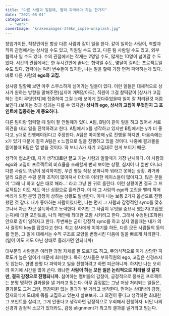 ```yaml
---
title: "다른 사람과 일할때, 빨리 파악해야 하는 한가지"
date: "2021-08-01"
categories: 
  - "work"
coverImage: "krakenimages-376kn_isple-unsplash.jpg"
---
```


창업가이든, 직장인이든 항상 다른 사람과 같이 일을 한다. 같이 일하는 사람이, 역할과 직위 관점에서는 상사일 수도 있고, 직원일 수도 있고, 다른 팀 사람일 수도 있고, 외부 협력사 일 수도 있다. 수의 관점에서는 작게는 2명일 수도, 많게는 10명이 넘어갈 수 도 있다. 시간의 관점에서는 한 두시간안에 끝나는 협력일 수도, 몇달이 걸리는 프로젝트일 수도 있다. 협력에는 여러 변수들이 있지만, 나는 일을 할때 가장 먼저 파악하는게 있다. 바로 다른 사람의 **ego와 고집.**

상사랑 일할때 보면 아주 스무스하게 넘어가는 일들이 있다. 이런 일들은 대체적으로 상사가 원하는 방향을 말해주면(심지어 개떡같아도), 직원이 그걸 찰떡같이 \[상사가 고집하는 것이 무엇인지\]에 집중하여 그걸 눈에 보이게 갔다주었을때 일이 잘 처리된것 처럼 보인다.(보이는 것과 성과는 다를 수 있지만) **상사의 ego, 상사의 고집이 무엇인지 그 포인트에 집중하는 게 중요하다.**

다른 팀이랑 협력할 때 일이 잘 안될때가 있다. A팀, B팀이 같이 일을 하고 있어서 서로 의견을 내고 일을 진척하려고 한다. A팀에서 x를 생각하고 있지만 B팀에서는 y가 더 좋다고, y대로 진행해야된다고 주장한다. A팀은 마지못해 y로 진행을 하지만, 마음속에는 x가 있기 때문에 결국 A팀은 x 느낌으로 일을 진행하고 있을 것이다. 나중에 결과물을 뜯어볼때 B팀은 열 받을 것이다. 딱 보니 A가 자기 고집대로 한게 보이기 때문.

생각이 협소한데, 자기 생각대로만 끌고 가는 사람과 일할때가 가장 난처하다. 이 사람의 ego와 고집이 프로젝트의 비효율을 초래할게 뻔히 보이는 상황, 심지어 나 뿐만 아니라 다른 사람도 똑같이 생각하지만, 우린 평등 직장 문화니까 뭐라고 못하는 상황. 과거와 달리 요즘은 수평 문화 조직이 많아져서 더더욱 이러한 케이스들이 많아지고, 많은 분들이 '그래 니 하고 싶은 대로 해라...' 라고 그냥 한 귀로 흘린다. 이런 상황이면 결국 그 프로젝트는 이도 저도 아닌 상황으로 흘러간다. 이 때 그 사람의 ego와 고집을 빨리 꺽어버리게 되면 분명 감정이 상하는 상황도 발생한다. 이때 나는 보통 2가지 옵션으로 진행했던 것 같다. 내가 좋아하는 사람이였다면, 나는 먼저 그 사람과 감정적인 sync를 맞추고나서 차근 차근 설득하려고 노력한다. 하지만 그 사람이 무엇을 중요시 했는지(고집했는지)에 대한 포인트를, 나의 제안에 최대한 포함 시키려고 한다. 그래서 수정된(조화된) 안으로 같이 일하자고 한다. 두번째는 굳이 감정적 sync를 하고 싶지 않을때는 내가 의사 결정의 key를 잡겠다고 한다. 최고 상사에게 이야기를 하든, 다른 모든 사람들의 동의를 얻든, 그 일에 대해서는 수직 구조로 모양을 변형시킨 다음에 일을 빠르게 처리한다.(일이 이도 저도 아닌 상태로 흘러가면 안되니까)

대부분의 사람들은 이러한 과정 자체를 잘 모르기도 하고, 무의식적으로 이게 상당한 피로도가 높은 일이기 때문에 회피한다. 특히 상사들은 부하직원의 ego, 고집은 신경쓰지도 않는다. 한명 한명 다 파악하고 일을 진행하려고 하면 피곤하니까. 하지만 나는 오히려 여기에 시간을 많이 쓴다. 왜냐면 **사람이 하는 모든 일은 논리적으로 처리될 것 같지만, 결국 감정으로 진행되니까.** 참여하는 멤버들의 감정이, 긍정적으로 뭉쳐진 프로젝트는 분명 명확한 결과물을 낼 거라고 믿는다. 아무 감정없는 그냥 저냥 처리되는 일들은, 결과물도 그저 그런, 영감따윈 없는 결과가 될 거라고 생각한다. 먼저는 상대방의 감정, 잠재의식에 도대체 뭐를 고집하고 있는지 살펴보자. 그 의견이 좋다고 생각하면 최대한 그 포인트를 살리고, 그게 안좋다고 생각하면 감정적으로 우회해서 진행하자. 비단 나의 신경과 감정적 소모가 있더라도, 감정 alignment가 최고의 결과를 낼거라고 믿는다.
